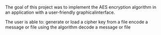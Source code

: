 The goal of this project was to implement the AES encryption algorithm in an application with a user-friendly graphicalinterface.

The user is able to:
generate or load a cipher key from a file
encode a message or file using the algorithm
decode a message or file
